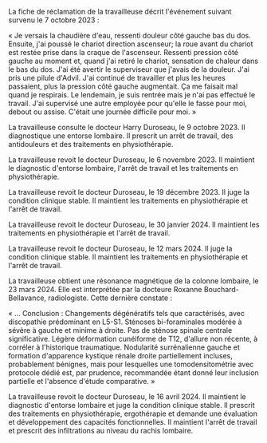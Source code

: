 La fiche de réclamation de la travailleuse décrit l'événement suivant survenu le 7 octobre 2023 :

« Je versais la chaudière d'eau, ressenti douleur côté gauche bas du dos. Ensuite, j'ai poussé le chariot direction ascenseur; la roue avant du chariot est restée prise dans la craque de l'ascenseur. Ressenti pression côté gauche au moment et, quand j'ai retiré le chariot, sensation de chaleur dans le bas du dos. J'ai été avertir le superviseur que j'avais de la douleur. J'ai pris une pilule d'Advil. J'ai continué de travailler et plus les heures passaient, plus la pression côté gauche augmentait. Ça me faisait mal quand je respirais. Le lendemain, je suis rentrée mais je n'ai pas effectué le travail. J'ai supervisé une autre employée pour qu'elle le fasse pour moi, debout ou assise. C'était une journée difficile pour moi. »

La travailleuse consulte le docteur Harry Duroseau, le 9 octobre 2023. Il diagnostique une entorse lombaire. Il prescrit un arrêt de travail, des antidouleurs et des traitements en physiothérapie.

La travailleuse revoit le docteur Duroseau, le 6 novembre 2023. Il maintient le diagnostic d'entorse lombaire, l'arrêt de travail et les traitements en physiothérapie.

La travailleuse revoit le docteur Duroseau, le 19 décembre 2023. Il juge la condition clinique stable. Il maintient les traitements en physiothérapie et l'arrêt de travail.

La travailleuse revoit le docteur Duroseau, le 30 janvier 2024. Il maintient les traitements en physiothérapie et l'arrêt de travail.

La travailleuse revoit le docteur Duroseau, le 12 mars 2024. Il juge la condition clinique stable. Il maintient les traitements en physiothérapie et l'arrêt de travail.

La travailleuse obtient une résonance magnétique de la colonne lombaire, le 23 mars 2024. Elle est interprétée par la docteure Roxanne Bouchard-Bellavance, radiologiste. Cette dernière constate :

« ... Conclusion : Changements dégénératifs tels que caractérisés, avec discopathie prédominant en L5-S1. Sténoses bi-foraminales modérée à sévère à gauche et minime à droite. Pas de sténose spinale centrale significative. Légère déformation cunéiforme de T12, d'allure non récente, à corréler à l'historique traumatique. Nodularité surrénalienne gauche et formation d'apparence kystique rénale droite partiellement incluses, probablement bénignes, mais pour lesquelles une tomodensitométrie avec protocole dédié est, par prudence, recommandée étant donné leur inclusion partielle et l'absence d'étude comparative. »

La travailleuse revoit le docteur Duroseau, le 16 avril 2024. Il maintient le diagnostic d'entorse lombaire et juge la condition clinique stable. Il prescrit des traitements en physiothérapie, ergothérapie et demande une évaluation et développement des capacités fonctionnelles. Il maintient l'arrêt de travail et prescrit des infiltrations au niveau du rachis lombaire.